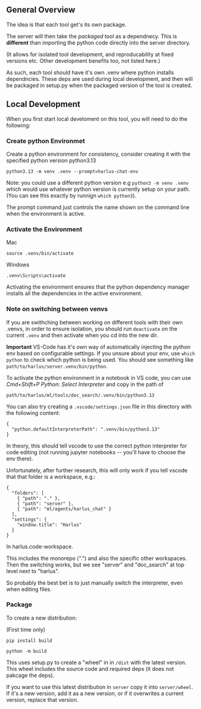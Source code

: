 ## General Overview

The idea is that each tool get's its own package.

The server will then take the _packaged_ tool as a dependnecy. This is **different** than importing the python code directly into the server directory.

(It allows for isolated tool development, and reproducability at fixed versions etc. Other development benefits too, not listed here.)

As such, each tool should have it's own .venv where python installs dependncies. These deps are used during local development, and then will be packaged in setup.py when the packaged version of the tool is created.

## Local Development

When you first start local develoment on this tool, you will need to do the following:

### Create python Environmet

Create a python environment for consistency, consider creating it with the specified python version python3.13

```
python3.13 -m venv .venv --prompt=harlus-chat-env
```

Note: you could use a different python version e.g `python3 -m venv .venv` which would use whatever python version is currently setup on your path. (You can see this exactly by runnign `which python3`).

The prompt command just controls the name shown on the command line when the environment is active.

### Activate the Environment

Mac

```
source .venv/bin/activate
```

Windows

```
.venv\Scripts\activate
```

Activating the environment ensures that the python dependency manager installs all the dependencies in the active environment.

### Note on switching between venvs

If you are swithching between working on different tools with their own .venvs, in order to ensure isolation, you should run `deactivate` on the current `.venv` and then activate when you cd into the new dir.

**Important** VS-Code has it's own way of automatically injecting the python env based on configurable settings. If you unsure about your env, use `which python` to check which python is being used. You should see something like `path/to/harlus/server.venv/bin/python`.

To activate the python environment in a notebook in VS code, you can use _Cmd+Shift+P_ _Python: Select Interpreter_ and copy in the path of

```
path/to/harlus/ml/tools/doc_search/.venv/bin/python3.13
```

You can also try creating a `.vscode/settings.json` file in this directory with the following content:

```
{
  "python.defaultInterpreterPath": ".venv/bin/python3.13"
}

```

In theory, this should tell vscode to use the correct python interpreter for code editing (not running jupyter notebooks -- you'll have to choose the env there).

Unfortunately, after further research, this will only work if you tell vscode that that folder is a workspace, e.g.:

```
{
  "folders": [
    { "path": "." },
    { "path": "server" },
    { "path": "ml/agents/harlus_chat" }
  ],
  "settings": {
    "window.title": "Harlus"
  }
}
```

In harlus.code-workspace.

This includes the monorepo (".") and also the specific other workspaces. Then the switching works, but we see "server" and "doc_search" at top level next to "harlus".

So probably the best bet is to just manually switch the interpreter, even when editing files.

### Package

To create a new distribution:

(First time only)

```
pip install build
```

```
python -m build
```

This uses setup.py to create a "wheel" in in `/dist` with the latest version. This wheel includes the source code and required deps (it does not pakcage the deps).

If you want to use this latest distribution in `server` copy it into `server/wheel`. If it's a new version, add it as a new version, or if it overwrites a current version, replace that version.
